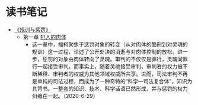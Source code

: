 # 读书笔记

- [《规训与惩罚》](https://book.douban.com/subject/1012307/)
  - 第一章 [犯人的肉体](规训与惩罚/1.犯人的肉体.md) 
    - 这一章中，福柯聚焦于惩罚对象的转变（从对肉体的酷刑到对灵魂的规训）这一过程，论述了公开处决的消逝与对肉体控制的放松。进一步，惩罚的对象由肉体转向了灵魂。审判的不仅仅是罪行，灵魂同罪行一起接受审判。而事实上，随着灵魂接受审判，审判者的权力被不断稀释、审判者的权威为其他领域权威所共享。进而，司法审判不再是单纯的司法过程，而成为了一种奇特的“科学—司法复合体”，知识为其背书。一整套的知识、技术、科学话语已然形成，并与惩罚的权力纠缠在一起。（2020-6-29）
    

 

